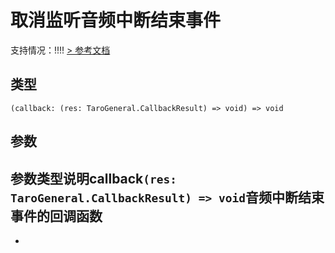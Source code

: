# 取消监听音频中断结束事件
支持情况：!!!!
[> 参考文档
](https://developers.weixin.qq.com/miniprogram/dev/api/base/app/app-event/wx.offAudioInterruptionEnd.html)
## 类型[​](offAudioInterruptionEnd.html#类型)
```tsx
(callback: (res: TaroGeneral.CallbackResult) => void) => void
```

## 参数[​](offAudioInterruptionEnd.html#参数)
参数类型说明callback`(res: TaroGeneral.CallbackResult) => void`音频中断结束事件的回调函数
- 
-
